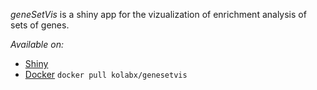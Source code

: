 
*geneSetVis* is a shiny app for the vizualization of enrichment analysis of sets of genes.

*Available on:*
- [Shiny](https://kolabx.shinyapps.io/genesetvis/)
- [Docker](https://hub.docker.com/r/kolabx/genesetvis)
  `docker pull kolabx/genesetvis`
